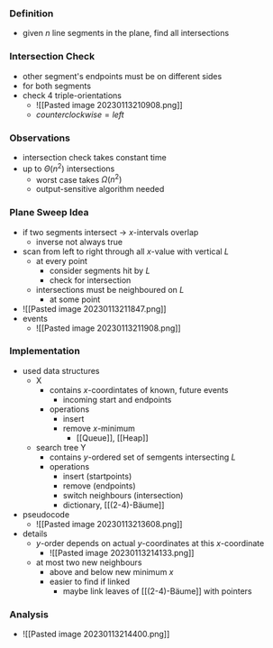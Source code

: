 ### Definition
+ given $n$ line segments in the plane, find all intersections

### Intersection Check
+ other segment's endpoints must be on different sides
+ for both segments
+ check 4 triple-orientations 
	+ ![[Pasted image 20230113210908.png]]
	+ $counterclockwise=left$

### Observations
+ intersection check takes constant time
+ up to $\Theta(n^2)$ intersections
	+ worst case takes $\Omega(n^2)$
	+ output-sensitive algorithm needed

### Plane Sweep Idea
+ if two segments intersect → $x$-intervals overlap
	+ inverse not always true
+ scan from left to right through all $x$-value with vertical $L$
	+ at every point 
		+ consider segments hit by $L$
		+ check for intersection
	+ intersections must be neighboured on $L$ 
		+ at some point
+ ![[Pasted image 20230113211847.png]]
+ events
	+ ![[Pasted image 20230113211908.png]]

### Implementation
+ used data structures
	+ X
		+ contains $x$-coordintates of known, future events
			+ incoming start and endpoints
		+ operations
			+ insert
			+ remove $x$-minimum
				+ [[Queue]], [[Heap]]
	+ search tree Y
		+ contains $y$-ordered set of semgents intersecting $L$
		+ operations
			+ insert (startpoints)
			+ remove (endpoints)
			+ switch neighbours (intersection)
			+ dictionary, [[(2-4)-Bäume]]
+ pseudocode
	+ ![[Pasted image 20230113213608.png]]
+ details
	+ $y$-order depends on actual $y$-coordinates at this $x$-coordinate
		+ ![[Pasted image 20230113214133.png]]
	+ at most two new neighbours
		+ above and below new minimum $x$
		+ easier to find if linked
			+ maybe link leaves of [[(2-4)-Bäume]] with pointers

### Analysis
+ ![[Pasted image 20230113214400.png]]